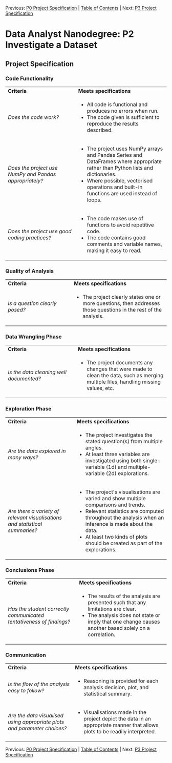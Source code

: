 Previous: [P0 Project Specification](../p0/dand-p0-project-specification.md) | [Table of Contents](../../README.md) | Next: [P3 Project Specification](../p3/dand-p3-project-specification.md)
# Data Analyst Nanodegree: P2 Investigate a Dataset
## Project Specification
### Code Functionality

<table>
    <tr>
        <td align="left" width="350"><b>Criteria</b>
        </td>
        <td align="left" width="500"><b>Meets specifications</b>
        </td>
    </tr>
    <tr>
    </tr>
    <tr>
        <td align="left"><i>
        Does the code work?</i>
        </td>
        <td align="left">
        <ul>
        <li>
        All code is functional and produces no errors when run.
        </li>
        <li>
        The code given is sufficient to reproduce the results described.
        </li>
        </td>
    </tr>
    <tr>
    </tr>
    <tr>
        <td align="left"><i>
        Does the project use NumPy and Pandas appropriately?</i>
        </td>
        <td align="left">
        <ul>
        <li>The project uses NumPy arrays and Pandas Series and DataFrames where appropriate rather than Python lists and dictionaries.
        </li>
        <li>
        Where possible, vectorised operations and built-in functions are used instead of loops.
        </li>
        </ul>
        </td>
    </tr>
    <tr>
    </tr>
    <tr>
        <td align="left"><i>
        Does the project use good coding practices?</i>
        </td>
        <td align="left">
        <ul>
        <li>The code makes use of functions to avoid repetitive code.</li>
        <li>The code contains good comments and variable names, making it easy to read.</li>
        </ul>
        </td>
    </tr>
</table>

### Quality of Analysis

<table>
    <tr>
        <td align="left" width="350"><b>Criteria</b>
        </td>
        <td align="left" width="500"><b>Meets specifications</b>
        </td>
    </tr>
    <tr>
    </tr>
    <tr>
        <td align="left"><i>
        Is a question clearly posed?</i>
        </td>
        <td align="left">
        <ul>
        <li>
        The project clearly states one or more questions, then addresses those questions in the rest of the analysis.
        </li>
        </td>
    </tr>
</table>

### Data Wrangling Phase

<table>
    <tr>
        <td align="left" width="350"><b>Criteria</b>
        </td>
        <td align="left" width="500"><b>Meets specifications</b>
        </td>
    </tr>
    <tr>
    </tr>
    <tr>
        <td align="left"><i>
        Is the data cleaning well documented?</i>
        </td>
        <td align="left">
        <ul>
        <li>
        The project documents any changes that were made to clean the data, such as merging multiple files, handling missing values, etc.
        </li>
        </td>
    </tr>
</table>

### Exploration Phase

<table>
    <tr>
        <td align="left" width="350"><b>Criteria</b>
        </td>
        <td align="left" width="500"><b>Meets specifications</b>
        </td>
    </tr>
    <tr>
    </tr>
    <tr>
        <td align="left"><i>
        Are the data explored in many ways?</i>
        </td>
        <td align="left">
        <ul>
        <li>
        The project investigates the stated question(s) from multiple angles.
        </li>
        <li>
        At least three variables are investigated using both single-variable (1d) and multiple-variable (2d) explorations.
        </li>
        </td>
    </tr>
    <tr>
    </tr>
    <tr>
        <td align="left"><i>Are there a variety of relevant visualisations and statistical summaries?</i>
        </td>
        <td>
        <ul>
        <li>
        The project's visualisations are varied and show multiple comparisons and trends.
        </li>
        <li>
        Relevant statistics are computed throughout the analysis when an inference is made about the data.
        </li>
        <li>
        At least two kinds of plots should be created as part of the explorations.
        </li>
        </ul>
        </td>
    </tr>
</table>

### Conclusions Phase

<table>
    <tr>
        <td align="left" width="350"><b>Criteria</b>
        </td>
        <td align="left" width="500"><b>Meets specifications</b>
        </td>
    </tr>
    <tr>
    </tr>
    <tr>
        <td align="left"><i>
        Has the student correctly communicated tentativeness of findings?</i>
        </td>
        <td align="left">
        <ul>
        <li>
        The results of the analysis are presented such that any limitations are clear.
        </li>
        <li>
        The analysis does not state or imply that one change causes another based solely on a correlation.
        </li>
        </td>
    </tr>
</table>

### Communication

<table>
    <tr>
        <td align="left" width="350"><b>Criteria</b>
        </td>
        <td align="left" width="500"><b>Meets specifications</b>
        </td>
    </tr>
    <tr>
    </tr>
    <tr>
        <td align="left"><i>
        Is the flow of the analysis easy to follow?</i>
        </td>
        <td align="left">
        <ul>
        <li>
        Reasoning is provided for each analysis decision, plot, and statistical summary.
        </li>
        </td>
    </tr>
    <tr>
    </tr>
    <tr>
        <td>
        <i>Are the data visualised using appropriate plots and parameter choices?</i>
        </td>
        <td>
        <ul>
        <li>
        Visualisations made in the project depict the data in an appropriate manner that allows plots to be readily interpreted.
        </li>
        </ul>
        </td>
    </tr>
</table>

Previous: [P0 Project Specification](../p0/dand-p0-project-specification.md) | [Table of Contents](../../README.md) | Next: [P3 Project Specification](../p3/dand-p3-project-specification.md)
